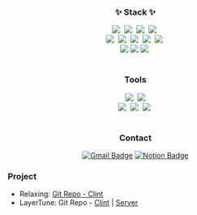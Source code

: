 

<!--내용 부분-->
<h3 align="center">✨ Stack ✨</h3>
<div align="center">
  <img src="https://img.shields.io/badge/javascript-F7DF1E.svg?style=for-the-badge&logo=javascript&logoColor=20232a" />&nbsp
  <img src="https://img.shields.io/badge/react-20232a.svg?style=for-the-badge&logo=react&logoColor=61DAFB" />&nbsp
  <img src="https://img.shields.io/badge/vue.js-4FC08D?style=for-the-badge&logo=vue.js&logoColor=white">&nbsp
  <img src="https://img.shields.io/badge/electron-47848F?style=for-the-badge&logo=electron&logoColor=white">&nbsp
</div>

<div align="center">
  <img src="https://img.shields.io/badge/sass-CC6699?style=for-the-badge&logo=sass&logoColor=white">&nbsp
  <img src="https://img.shields.io/badge/styled--components-DB7093?style=for-the-badge&logo=styled-components&logoColor=ffd35b" />&nbsp
  <img src="https://img.shields.io/badge/tailwindcss-1daabb.svg?style=for-the-badge&logo=tailwind-css&logoColor=white" />&nbsp
  <img src="https://img.shields.io/badge/bootstrap-7952B3?style=for-the-badge&logo=bootstrap&logoColor=white">&nbsp
  <img src="https://img.shields.io/badge/css3-1572B6.svg?style=for-the-badge&logo=css3&logoColor=white" />&nbsp
  
</div>

<div align="center">
  <img src="https://img.shields.io/badge/node.js-339933?style=for-the-badge&logo=Node.js&logoColor=white">
  <img src="https://img.shields.io/badge/express-000000?style=for-the-badge&logo=express&logoColor=white">
  <img src="https://img.shields.io/badge/MongoDB-%234ea94b.svg?style=for-the-badge&logo=mongodb&logoColor=white" />&nbsp
</div>

<br>

<h3 align="center">Tools</h3>
<div align="center">
  <img src="https://img.shields.io/badge/typescript-007ACC.svg?style=for-the-badge&logo=typescript&logoColor=white" />&nbsp
  <img src="https://img.shields.io/badge/amazonaws-232F3E?style=for-the-badge&logo=amazonaws&logoColor=white">
</div>

<div align="center">
  <img src="https://img.shields.io/badge/figma-F24E1E.svg?style=for-the-badge&logo=figma&logoColor=white" />&nbsp
  <img src="https://img.shields.io/badge/adobe%20illustrator-%23FF9A00.svg?style=for-the-badge&logo=adobe%20illustrator&logoColor=white" />&nbsp
  <img src="https://img.shields.io/badge/adobe%20photoshop-%2331A8FF.svg?style=for-the-badge&logo=adobe%20photoshop&logoColor=white" />&nbsp
</div>

<br>

<h3 align="center">Contact</h3>

<div align="center">
  
[![Gmail Badge](https://img.shields.io/badge/-Gmail-d14836?style=flat&logo=Gmail&logoColor=white&link=mailto:yooni.webdev@gmail.com)](mailto:yooni.webdev@gmail.com) 
[![Notion Badge](https://img.shields.io/badge/Notion-000000?style=flat&logo=notion&logoColor=white&link=https://www.notion.so/VACO-761ecd1e76914bb8a9bf884b56366440)](https://www.notion.so/VACO-761ecd1e76914bb8a9bf884b56366440)

</div>


### Project
+ Relaxing: <a href="https://github.com/parkyooni/Relaxing">Git Repo - Clint</a><br/>
+ LayerTune: Git Repo - <a href="https://github.com/parkyooni/LayerTune">Clint</a> | <a href="https://github.com/parkyooni/LayerTune-Backend">Server</a><br/>
  

